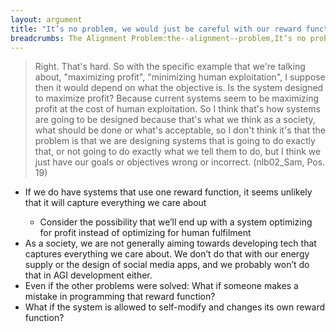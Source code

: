 ```yaml
---
layout: argument
title: "It’s no problem, we would just be careful with our reward function"
breadcrumbs: The Alignment Problem:the--alignment--problem,It’s no problem we would just be careful with our reward function:careful-with-that-reward-function
---
```

<blockquote>Right. That's hard. So with the specific example that we're talking about, "maximizing profit", "minimizing human exploitation", I suppose then it would depend on what the objective is. Is the system designed to maximize profit? Because current systems seem to be maximizing profit at the cost of human exploitation. So I think that's how systems are going to be designed because that's what we think as a society, what should be done or what's acceptable, so I don't think it's that the problem is that we are designing systems that is going to do exactly that, or not going to do exactly what we tell them to do, but I think we just have our goals or objectives wrong or incorrect. (nlb02_Sam, Pos. 19)</blockquote>
<ul><li>If we do have systems that use one reward function, it seems unlikely that it will capture everything we care about</li>
<ul><li>Consider the possibility that we’ll end up with a  system optimizing for profit instead of optimizing for human fulfilment</li>
</ul><li>As a society, we are not generally aiming towards developing tech that captures everything we care about. We don’t do that with our energy supply or the design of social media apps, and we probably won’t do that in AGI development either.</li>
<li>Even if the other problems were solved: What if someone makes a mistake in programming that reward function?</li>
<li>What if the system is allowed to self-modify and changes its own reward function?</li>
